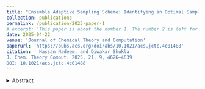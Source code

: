 ```yaml
---
title: "Ensemble Adaptive Sampling Scheme: Identifying an Optimal Sampling Strategy via Policy Ranking"
collection: publications
permalink: /publication/2025-paper-1
# excerpt: 'This paper is about the number 1. The number 2 is left for future work.'
date: 2025-04-22
venue: 'Journal of Chemical Theory and Computation'
paperurl: 'https://pubs.acs.org/doi/abs/10.1021/acs.jctc.4c01488'
citation: ' Hassan Nadeem, and Diwakar Shukla
J. Chem. Theory Comput. 2025, 21, 9, 4626–4639 
DOI: 10.1021/acs.jctc.4c01488' 
---
```

<details>
    <summary> Abstract </summary>
Efficient sampling in biomolecular simulations is critical for accurately capturing the complex dynamic behaviors of biological systems. Adaptive sampling techniques aim to improve efficiency by focusing computational resources on the most relevant regions of the phase space. In this work, we present a framework for identifying the optimal sampling policy through metric-driven ranking. Our approach systematically evaluates the policy ensemble and ranks the policies based on their ability to explore the conformational space effectively. Through a series of biomolecular simulation case studies, we demonstrate that the choice of a different adaptive sampling policy at each round significantly outperforms single policy sampling, leading to faster convergence and improved sampling performance. This approach takes an ensemble of adaptive sampling policies and identifies the optimal policy for the next round based on current data. Beyond presenting this ensemble view of adaptive sampling, we also propose two sampling algorithms that approximate this ranking framework on the fly. The modularity of this framework allows incorporation of any adaptive sampling policy, making it versatile and suitable as a comprehensive adaptive sampling scheme.
</details>

